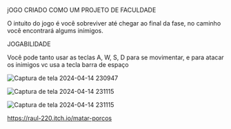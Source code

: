 jOGO CRIADO COMO UM PROJETO DE FACULDADE


O intuito do jogo é você sobreviver até chegar ao final da fase, no caminho você encontrará algums inímigos.




JOGABILIDADE






Você pode tanto usar as teclas A, W, S, D para se movimentar, e para atacar os inimigos vc usa a tecla barra de espaço



![Captura de tela 2024-04-14 230947](https://github.com/RaulRMello/Jogo/assets/162822354/6791bb24-c51c-4de0-866a-225ccb600b5f)




![Captura de tela 2024-04-14 231115](https://github.com/RaulRMello/Jogo/assets/162822354/60b01001-aab6-4004-9224-eb15ae62dd01)





![Captura de tela 2024-04-14 231115](https://github.com/RaulRMello/Jogo/assets/162822354/1bc59f78-39a3-4e36-9593-c85fed6bcc34)









https://raul-220.itch.io/matar-porcos
